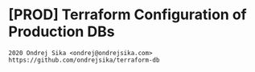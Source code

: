 # [PROD] Terraform Configuration of Production DBs

    2020 Ondrej Sika <ondrej@ondrejsika.com>
    https://github.com/ondrejsika/terraform-db
